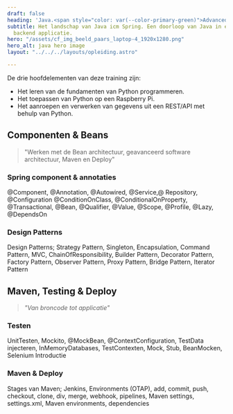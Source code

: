 ```yaml
---
draft: false
heading: 'Java.<span style="color: var(--color-primary-green)">Advanced</span>_'
subtitle: Het landschap van Java icm Spring. Een doorloop van Java in een geavanceerde
  backend applicatie.
hero: "/assets/cf_img_beeld_paars_laptop-4_1920x1280.png"
hero_alt: java hero image
layout: "../../../layouts/opleiding.astro"

---
```

De drie hoofdelementen van deze training zijn:

* Het leren van de fundamenten van Python programmeren.
* Het toepassen van Python op een Raspberry Pi.
* Het aanroepen en verwerken van gegevens uit een REST/API met behulp van Python.

## Componenten & Beans

> "Werken met de Bean architectuur, geavanceerd software architectuur, Maven en Deploy"

### Spring component & annotaties

@Component, @Annotation, @Autowired, @Service,@ Repository, @Configuration @ConditionOnClass, @ConditionalOnProperty, @Transactional, @Bean, @Qualifier, @Value, @Scope, @Profile, @Lazy, @DependsOn

### Design Patterns

Design Patterns; Strategy Pattern, Singleton, Encapsulation, Command Pattern, MVC, ChainOfResponsibility, Builder Pattern, Decorator Pattern, Factory Pattern, Observer Pattern, Proxy Pattern, Bridge Pattern, Iterator Pattern

## Maven, Testing & Deploy

> _"Van broncode tot applicatie"_

### Testen

UnitTesten, Mockito, @MockBean, @ContextConfiguration, TestData injecteren, InMemoryDatabases, TestContexten, Mock, Stub, BeanMocken, Selenium Introductie

### Maven & Deploy

Stages van Maven; Jenkins, Environments (OTAP), add, commit, push, checkout, clone, div, merge, webhook, pipelines, Maven settings, settings.xml, Maven environments, dependencies